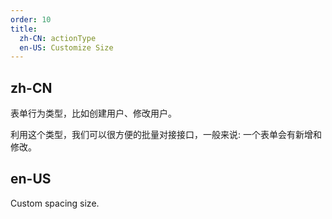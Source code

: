 ```yaml
---
order: 10
title:
  zh-CN: actionType
  en-US: Customize Size
---
```


## zh-CN

表单行为类型，比如创建用户、修改用户。

利用这个类型，我们可以很方便的批量对接接口，一般来说: 一个表单会有新增和修改。

## en-US

Custom spacing size.
